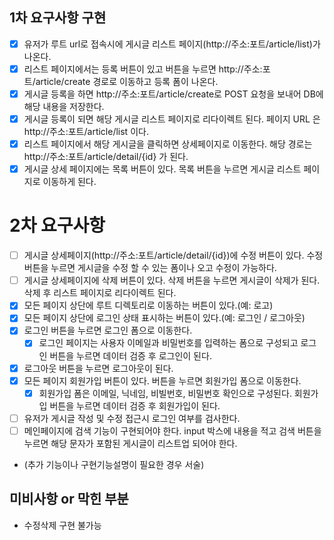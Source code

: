 ## 1차 요구사항 구현
- [x] 유저가 루트 url로 접속시에 게시글 리스트 페이지(http://주소:포트/article/list)가 나온다.
- [x] 리스트 페이지에서는 등록 버튼이 있고 버튼을 누르면 http://주소:포트/article/create 경로로 이동하고 등록 폼이 나온다.
- [x] 게시글 등록을 하면 http://주소:포트/article/create로 POST 요청을 보내어 DB에 해당 내용을 저장한다.
- [x] 게시글 등록이 되면 해당 게시글 리스트 페이지로 리다이렉트 된다. 페이지 URL 은 http://주소:포트/article/list 이다.
- [x] 리스트 페이지에서 해당 게시글을 클릭하면 상세페이지로 이동한다. 해당 경로는 http://주소:포트/article/detail/{id} 가 된다.
- [x] 게시글 상세 페이지에는 목록 버튼이 있다. 목록 버튼을 누르면 게시글 리스트 페이지로 이동하게 된다.

# 2차 요구사항
- [ ] 게시글 상세페이지(http://주소:포트/article/detail/{id})에 수정 버튼이 있다. 수정 버튼을 누르면 게시글을 수정 할 수 있는 폼이나 오고 수정이 가능하다.
- [ ] 게시글 상세페이지에 삭제 버튼이 있다. 삭제 버튼을 누르면 게시글이 삭제가 된다. 삭제 후 리스트 페이지로 리다이렉트 된다.
- [x] 모든 페이지 상단에 루트 디렉토리로 이동하는 버튼이 있다.(예: 로고)
- [x] 모든 페이지 상단에 로그인 상태 표시하는 버튼이 있다.(예: 로그인 / 로그아웃)
- [x] 로그인 버튼을 누르면 로그인 폼으로 이동한다.
    - [x] 로그인 페이지는 사용자 이메일과 비밀번호를 입력하는 폼으로 구성되고 로그인 버튼을 누르면 데이터 검증 후 로그인이 된다.
- [x] 로그아웃 버튼을 누르면 로그아웃이 된다.
- [x] 모든 페이지 회원가입 버튼이 있다. 버튼을 누르면 회원가입 폼으로 이동한다.
    - [x] 회원가입 폼은 이메일, 닉네임, 비빌번호, 비밀번호 확인으로 구성된다. 회원가입 버튼을 누르면 데이터 검증 후 회원가입이 된다.
- [ ]  유저가 게시글 작성 및 수정  접근시 로그인 여부를 검사한다.
- [ ]  메인페이지에 검색 기능이 구현되어야 한다. input 박스에 내용을 적고 검색 버튼을 누르면 해당 문자가 포함된 게시글이 리스트업 되어야 한다.
- (추가 기능이나 구현기능설명이 필요한 경우 서술)

## 미비사항 or 막힌 부분
- 수정삭제 구현 불가능
